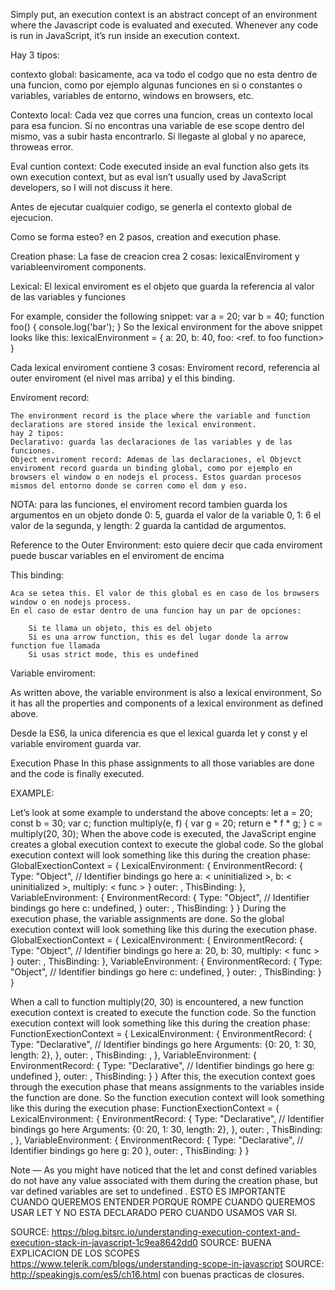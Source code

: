 Simply put, an execution context is an abstract concept of an environment where the Javascript code is evaluated and executed. Whenever any code is run in JavaScript, it’s run inside an execution context.

Hay 3 tipos:

contexto global: basicamente, aca va todo el codgo que no esta dentro de una funcion, como por ejemplo algunas funciones en si o constantes o variables, variables de entorno, windows en browsers, etc.

Contexto local: Cada vez que corres una funcion, creas un contexto local para esa funcion. Si no encontras una variable de ese scope dentro del mismo, vas a subir hasta encontrarlo. Si llegaste al global y no aparece, throweas error.

Eval cuntion context: Code executed inside an eval function also gets its own execution context, but as eval isn’t usually used by JavaScript developers, so I will not discuss it here.

Antes de ejecutar cualquier codigo, se generla el contexto global de ejecucion.

Como se forma esteo? en 2 pasos, creation and execution phase.

Creation phase: La fase de creacion crea 2 cosas: lexicalEnviroment y variableenviroment components.

Lexical: El lexical enviroment es el objeto que guarda la referencia al valor de las variables y funciones

For example, consider the following snippet:
var a = 20;
var b = 40;
function foo() {
  console.log('bar');
}
So the lexical environment for the above snippet looks like this:
lexicalEnvironment = {
  a: 20,
  b: 40,
  foo: <ref. to foo function>
}

Cada lexical enviroment contiene 3 cosas: Enviroment record, referencia al outer enviroment (el nivel mas arriba) y el this binding.

Enviroment record:

	The environment record is the place where the variable and function declarations are stored inside the lexical environment.
	hay 2 tipos: 
	Declarativo: guarda las declaraciones de las variables y de las funciones.
	Object enviroment record: Ademas de las declaraciones, el Objevct enviroment record guarda un binding global, como por ejemplo en browsers el window o en nodejs el process. Estos guardan procesos mismos del entorno donde se corren como el dom y eso.

NOTA: para las funciones, el enviroment record tambien guarda los argumentos en un objeto donde 0: 5, guarda el valor de la variable 0, 1: 6 el valor de la segunda, y length: 2 guarda la cantidad de argumentos.

Reference to the Outer Environment: esto quiere decir que cada enviroment puede buscar variables en el enviroment de encima

This binding:

	Aca se setea this. El valor de this global es en caso de los browsers window o en nodejs process.
	En el caso de estar dentro de una funcion hay un par de opciones:

		Si te llama un objeto, this es del objeto
		Si es una arrow function, this es del lugar donde la arrow function fue llamada
		Si usas strict mode, this es undefined


Variable enviroment: 

As written above, the variable environment is also a lexical environment, So it has all the properties and components of a lexical environment as defined above.

Desde la ES6, la unica diferencia es que el lexical guarda let y const y el variable enviroment guarda var.

Execution Phase
In this phase assignments to all those variables are done and the code is finally executed.


EXAMPLE:

Let’s look at some example to understand the above concepts:
let a = 20;
const b = 30;
var c;
function multiply(e, f) {
 var g = 20;
 return e * f * g;
}
c = multiply(20, 30);
When the above code is executed, the JavaScript engine creates a global execution context to execute the global code. So the global execution context will look something like this during the creation phase:
GlobalExectionContext = {
  LexicalEnvironment: {
    EnvironmentRecord: {
      Type: "Object",
      // Identifier bindings go here
      a: < uninitialized >,
      b: < uninitialized >,
      multiply: < func >
    }
    outer: <null>,
    ThisBinding: <Global Object>
  },
  VariableEnvironment: {
    EnvironmentRecord: {
      Type: "Object",
      // Identifier bindings go here
      c: undefined,
    }
    outer: <null>,
    ThisBinding: <Global Object>
  }
}
During the execution phase, the variable assignments are done. So the global execution context will look something like this during the execution phase.
GlobalExectionContext = {
LexicalEnvironment: {
    EnvironmentRecord: {
      Type: "Object",
      // Identifier bindings go here
      a: 20,
      b: 30,
      multiply: < func >
    }
    outer: <null>,
    ThisBinding: <Global Object>
  },
VariableEnvironment: {
    EnvironmentRecord: {
      Type: "Object",
      // Identifier bindings go here
      c: undefined,
    }
    outer: <null>,
    ThisBinding: <Global Object>
  }
}


When a call to function multiply(20, 30) is encountered, a new function execution context is created to execute the function code. So the function execution context will look something like this during the creation phase:
FunctionExectionContext = {
LexicalEnvironment: {
    EnvironmentRecord: {
      Type: "Declarative",
      // Identifier bindings go here
      Arguments: {0: 20, 1: 30, length: 2},
    },
    outer: <GlobalLexicalEnvironment>,
    ThisBinding: <Global Object or undefined>,
  },
VariableEnvironment: {
    EnvironmentRecord: {
      Type: "Declarative",
      // Identifier bindings go here
      g: undefined
    },
    outer: <GlobalLexicalEnvironment>,
    ThisBinding: <Global Object or undefined>
  }
}
After this, the execution context goes through the execution phase that means assignments to the variables inside the function are done. So the function execution context will look something like this during the execution phase:
FunctionExectionContext = {
LexicalEnvironment: {
    EnvironmentRecord: {
      Type: "Declarative",
      // Identifier bindings go here
      Arguments: {0: 20, 1: 30, length: 2},
    },
    outer: <GlobalLexicalEnvironment>,
    ThisBinding: <Global Object or undefined>,
  },
VariableEnvironment: {
    EnvironmentRecord: {
      Type: "Declarative",
      // Identifier bindings go here
      g: 20
    },
    outer: <GlobalLexicalEnvironment>,
    ThisBinding: <Global Object or undefined>
  }
}

Note — As you might have noticed that the let and const defined variables do not have any value associated with them during the creation phase, but var defined variables are set to undefined . ESTO ES IMPORTANTE CUANDO QUEREMOS ENTENDER PORQUE ROMPE CUANDO QUEREMOS USAR LET Y NO ESTA DECLARADO PERO CUANDO USAMOS VAR SI.

SOURCE: https://blog.bitsrc.io/understanding-execution-context-and-execution-stack-in-javascript-1c9ea8642dd0
SOURCE: BUENA EXPLICACION DE LOS SCOPES https://www.telerik.com/blogs/understanding-scope-in-javascript
SOURCE: http://speakingjs.com/es5/ch16.html con buenas practicas de closures.
